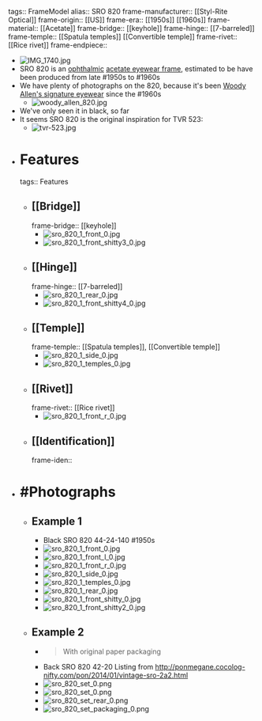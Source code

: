 tags:: FrameModel
alias:: SRO 820
frame-manufacturer:: [[Styl-Rite Optical]] 
frame-origin:: [[US]] 
frame-era:: [[1950s]] [[1960s]] 
frame-material:: [[Acetate]] 
frame-bridge:: [[keyhole]] 
frame-hinge:: [[7-barreled]] 
frame-temple:: [[Spatula temples]] [[Convertible temple]]
frame-rivet:: [[Rice rivet]] 
frame-endpiece::

- ![IMG_1740.jpg](../assets/sro_820_1_front_0.jpg)
- SRO 820 is an [ophthalmic]([[Ophthalmic]]) [acetate eyewear frame]([[Acetate]]), estimated to be have been produced from late #1950s to #1960s
- We have plenty of photographs on the 820, because it's been [Woody Allen's signature eyewear](https://en.wikipedia.org/wiki/Woody_Allen) since the #1960s
	- ![woody_allen_820.jpg](../assets/sro_820_woodyallen_1_0.jpg)
- We've only seen it in black, so far
- It seems SRO 820 is the original inspiration for TVR 523:
	- ![tvr-523.jpg](../assets/tvr-523_0.jpg)
- # Features
  tags:: Features
	- ## [[Bridge]]
	  frame-bridge:: [[keyhole]]
		- ![sro_820_1_front_0.jpg](../assets/sro_820_1_front_0.jpg)
		- ![sro_820_1_front_shitty3_0.jpg](../assets/sro_820_1_front_shitty3_0.jpg)
	- ## [[Hinge]]
	  frame-hinge:: [[7-barreled]]
		- ![sro_820_1_rear_0.jpg](../assets/sro_820_1_rear_0.jpg)
		- ![sro_820_1_front_shitty4_0.jpg](../assets/sro_820_1_front_shitty4_0.jpg)
	- ## [[Temple]]
	  frame-temple:: [[Spatula temples]], [[Convertible temple]]
		- ![sro_820_1_side_0.jpg](../assets/sro_820_1_side_0.jpg)
		- ![sro_820_1_temples_0.jpg](../assets/sro_820_1_temples_0.jpg)
	- ## [[Rivet]]
	  frame-rivet:: [[Rice rivet]]
		- ![sro_820_1_front_r_0.jpg](../assets/sro_820_1_front_r_0.jpg)
	- ## [[Identification]] 
	  frame-iden::
- # #Photographs
	- ## Example 1
		- Black SRO 820 44-24-140 #1950s
		- ![sro_820_1_front_0.jpg](../assets/sro_820_1_front_0.jpg)
		- ![sro_820_1_front_l_0.jpg](../assets/sro_820_1_front_l_0.jpg)
		- ![sro_820_1_front_r_0.jpg](../assets/sro_820_1_front_r_0.jpg)
		- ![sro_820_1_side_0.jpg](../assets/sro_820_1_side_0.jpg)
		- ![sro_820_1_temples_0.jpg](../assets/sro_820_1_temples_0.jpg)
		- ![sro_820_1_rear_0.jpg](../assets/sro_820_1_rear_0.jpg)
		- ![sro_820_1_front_shitty_0.jpg](../assets/sro_820_1_front_shitty_0.jpg)
		- ![sro_820_1_front_shitty2_0.jpg](../assets/sro_820_1_front_shitty2_0.jpg)
	- ## Example 2
		- > With original paper packaging
		- Back SRO 820 42-20 Listing from http://ponmegane.cocolog-nifty.com/pon/2014/01/vintage-sro-2a2.html
		- ![sro_820_set_0.png](../assets/sro_820_set_full_0.png)
		- ![sro_820_set_0.png](../assets/sro_820_set_0.png)
		- ![sro_820_set_rear_0.png](../assets/sro_820_set_rear_0.png)
		- ![sro_820_set_packaging_0.png](../assets/sro_820_set_packaging_0.png)